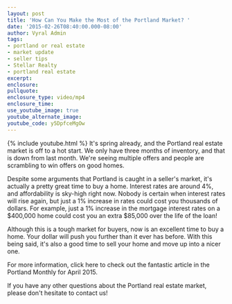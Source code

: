 ```yaml
---
layout: post
title: 'How Can You Make the Most of the Portland Market? '
date: '2015-02-26T08:40:00.000-08:00'
author: Vyral Admin
tags:
- portland or real estate
- market update
- seller tips
- Stellar Realty
- portland real estate
excerpt:
enclosure:
pullquote:
enclosure_type: video/mp4
enclosure_time:
use_youtube_image: true
youtube_alternate_image:
youtube_code: y5DpfceMgOw
---
```

{% include youtube.html %}
It's spring already, and the Portland real estate market is off to a hot start. We only have three months of inventory, and that is down from last month. We're seeing multiple offers and people are scrambling to win offers on good homes.


Despite some arguments that Portland is caught in a seller's market, it's actually a pretty great time to buy a home. Interest rates are around 4%, and affordability is sky-high right now. Nobody is certain when interest rates will rise again, but just a 1% increase in rates could cost you thousands of dollars. For example, just a 1% increase in the mortgage interest rates on a $400,000 home could cost you an extra $85,000 over the life of the loan!

Although this is a tough market for buyers, now is an excellent time to buy a home. Your dollar will push you further than it ever has before. With this being said, it's also a good time to sell your home and move up into a nicer one.

For more information, click here to check out the fantastic article in the Portland Monthly for April 2015.

If you have any other questions about the Portland real estate market, please don't hesitate to contact us!
